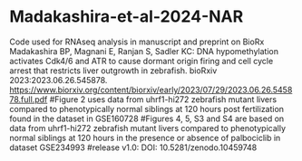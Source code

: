 # Madakashira-et-al-2024-NAR
Code used for RNAseq analysis in manuscript and preprint on BioRx Madakashira BP, Magnani E, Ranjan S, Sadler KC: DNA hypomethylation activates Cdk4/6 and ATR to cause dormant origin firing and cell cycle arrest that restricts liver outgrowth in zebrafish. bioRxiv 2023:2023.06.26.545878.
 https://www.biorxiv.org/content/biorxiv/early/2023/07/29/2023.06.26.545878.full.pdf
 #Figure 2 uses data from uhrf1-hi272 zebrafish mutant livers compared to phenotypically normal siblings at 120 hours post fertilization found in  the dataset in GSE160728
 #Figures 4, 5, S3 and S4 are based on data from uhrf1-hi272 zebrafish mutant livers compared to phenotypically normal siblings at 120 hours in the presence or absence of palbociclib in dataset GSE234993
 #release v1.0: DOI: 10.5281/zenodo.10459748
 
